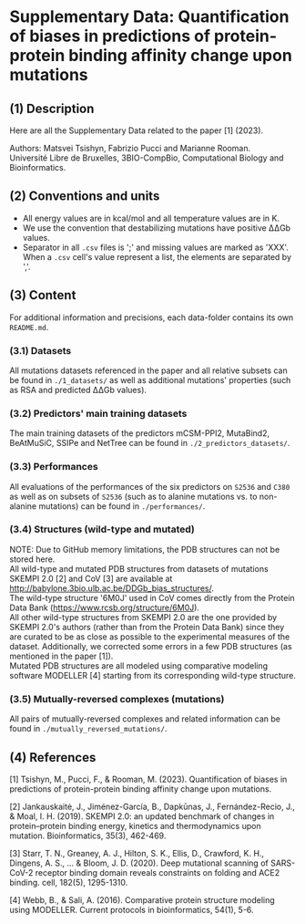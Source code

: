 
# Supplementary Data: Quantification of biases in predictions of protein-protein binding affinity change upon mutations


## (1) Description
Here are all the Supplementary Data related to the paper [1] (2023).

Authors: Matsvei Tsishyn, Fabrizio Pucci and Marianne Rooman.  
Université Libre de Bruxelles, 3BIO-CompBio, Computational Biology and Bioinformatics.


## (2) Conventions and units
- All energy values are in kcal/mol and all temperature values are in K.
- We use the convention that destabilizing mutations have positive ΔΔGb values.
- Separator in all `.csv` files is ';' and missing values are marked as 'XXX'. When a `.csv` cell's value represent a list, the elements are separated by ','.


## (3) Content
For additional information and precisions, each data-folder contains its own `README.md`.

### (3.1) Datasets
All mutations datasets referenced in the paper and all relative subsets can be found in `./1_datasets/` as well as additional mutations' properties (such as RSA and predicted ΔΔGb values).

### (3.2) Predictors' main training datasets
The main training datasets of the predictors mCSM-PPI2, MutaBind2, BeAtMuSiC, SSIPe and NetTree can be found in `./2_predictors_datasets/`.

### (3.3) Performances
All evaluations of the performances of the six predictors on `S2536` and `C380` as well as on subsets of `S2536` (such as to alanine mutations vs. to non-alanine mutations) can be found in `./performances/`.

### (3.4) Structures (wild-type and mutated)
NOTE: Due to GitHub memory limitations, the PDB structures can not be stored here.  
All wild-type and mutated PDB structures from datasets of mutations SKEMPI 2.0 [2] and CoV [3] are available at  http://babylone.3bio.ulb.ac.be/DDGb_bias_structures/.  
The wild-type structure '6M0J' used in CoV comes directly from the Protein Data Bank (https://www.rcsb.org/structure/6M0J).  
All other wild-type structures from SKEMPI 2.0 are the one provided by SKEMPI 2.0's authors (rather than from the Protein Data Bank) since they are curated to be as close as possible to the experimental measures of the dataset. Additionally, we corrected some errors in a few PDB structures (as mentioned in the paper [1]).  
Mutated PDB structures are all modeled using comparative modeling software MODELLER [4] starting from its corresponding wild-type structure.

### (3.5) Mutually-reversed complexes (mutations)
All pairs of mutually-reversed complexes and related information can be found in `./mutually_reversed_mutations/`.


## (4) References
  [1] Tsishyn, M., Pucci, F., & Rooman, M. (2023). Quantification of biases in predictions of protein-protein binding affinity change upon mutations.

  [2] Jankauskaitė, J., Jiménez-García, B., Dapkūnas, J., Fernández-Recio, J., & Moal, I. H. (2019). SKEMPI 2.0: an updated benchmark of changes in protein–protein binding energy, kinetics and thermodynamics upon mutation. Bioinformatics, 35(3), 462-469.

  [3] Starr, T. N., Greaney, A. J., Hilton, S. K., Ellis, D., Crawford, K. H., Dingens, A. S., ... & Bloom, J. D. (2020). Deep mutational scanning of SARS-CoV-2 receptor binding domain reveals constraints on folding and ACE2 binding. cell, 182(5), 1295-1310.

  [4] Webb, B., & Sali, A. (2016). Comparative protein structure modeling using MODELLER. Current protocols in bioinformatics, 54(1), 5-6.
